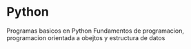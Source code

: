 # Python
Programas basicos en Python
Fundamentos de programacion, programacion orientada a obejtos y estructura de datos
